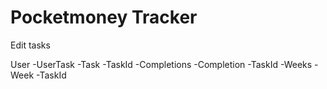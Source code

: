 #  Pocketmoney Tracker

Edit tasks

User
-UserTask
    -Task
    -TaskId
-Completions
    -Completion
    -TaskId
-Weeks
    -Week
    -TaskId

